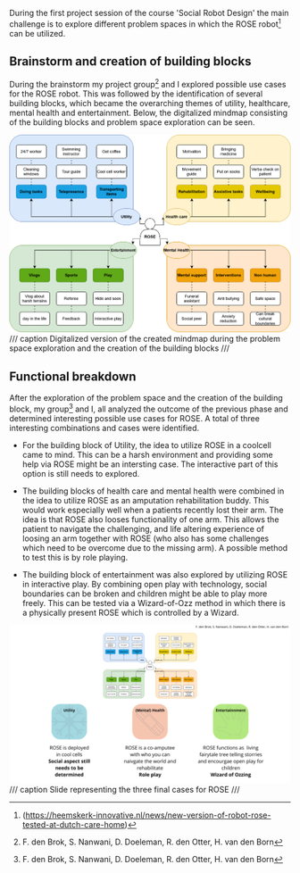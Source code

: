 During the first project session of the course 'Social Robot Design' the main challenge is to explore different problem spaces in which the ROSE robot[^1] can be utilized. 

[^1]: (https://heemskerk-innovative.nl/news/new-version-of-robot-rose-tested-at-dutch-care-home)

## Brainstorm and creation of building blocks
During the brainstorm my project group[^2] and I explored possible use cases for the ROSE robot. This was followed by the identification of several building blocks, which became the overarching themes of utility, healthcare, mental health and entertainment. Below, the digitalized mindmap consisting of the building blocks and problem space exploration can be seen.

[^2]: F. den Brok, S. Nanwani, D. Doeleman, R. den Otter, H. van den Born

![Problem space exploration](images/Rose_brainstorm.drawio.png)
/// caption
Digitalized version of the created mindmap during the problem space exploration and the creation of the building blocks
///

## Functional breakdown

After the exploration of the problem space and the creation of the building block, my group[^2] and I, all analyzed the outcome of the previous phase and determined interesting possible use cases for ROSE. A total of three interesting combinations and cases were identified. 

- For the building block of Utility, the idea to utilize ROSE in a coolcell came to mind. This can be a harsh environment and providing some help via ROSE might be an intersting case. The interactive part of this option is still needs to explored.

- The building blocks of health care and mental health were combined in the idea to utilize ROSE as an amputation rehabilitation buddy. This would work especially well when a patients recently lost their arm. The idea is that ROSE also looses functionality of one arm. This allows the patient to navigate the challenging, and life altering experience of loosing an arm together with ROSE (who also has some challenges which need to be overcome due to the missing arm). A possible method to test this is by role playing.  

- The building block of entertainment was also explored by utilizing ROSE in interactive play. By combining open play with technology, social boundaries can be broken and children might be able to play more freely. This can be tested via a Wizard-of-Ozz method in which there is a physically present ROSE which is controlled by a Wizard.

![Slide](images/Utility.png)
/// caption
Slide representing the three final cases for ROSE
///